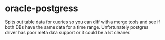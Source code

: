 # oracle-postgress
Spits out table data for queries so you can diff with a merge tools and see if both DBs have the same data for a time range. Unfortunately postgres driver has poor meta data support or it could be a lot cleaner.

